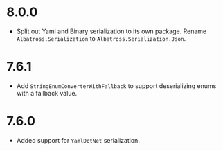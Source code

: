 # 8.0.0
- Split out Yaml and Binary serialization to its own package.  Rename `Albatross.Serialization` to `Albatross.Serialization.Json`.
# 7.6.1
- Add `StringEnumConverterWithFallback` to support deserializing enums with a fallback value.
# 7.6.0
- Added support for `YamlDotNet` serialization.
